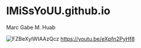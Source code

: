 # IMiSsYoUU.github.io
Marc Gabe M. Huab

![FZBeXylWIAAzQcz](https://user-images.githubusercontent.com/122245079/212235860-0ba21301-6008-4b92-9096-71ff2851eaf7.jpg)
https://youtu.be/eXpfn2PyHf8
